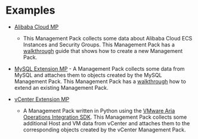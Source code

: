 Examples
========


- [Alibaba Cloud MP](https://github.com/vmware/vmware-aria-operations-integration-sdk/tree/main/samples/alibaba-cloud-mp)
    - This Management Pack collects some data about Alibaba Cloud ECS Instances and Security Groups. This Management
      Pack has a [walkthrough](README.md#creating-a-new-management-pack)
      guide that shows how to create a new Management Pack.

- [MySQL Extension MP](https://github.com/vmware/vmware-aria-operations-integration-sdk/tree/main/samples/mysql-extension-mp)
      - A Management Pack collects some data from MySQL and attaches them to objects created by the MySQL Management
      Pack. This Management Pack has a [walkthrough](README.md#extending-an-existing-management-pack) how to extend an
      existing Management Pack.
 
- [vCenter Extension MP](https://github.com/vmware/vmware-aria-operations-integration-sdk/tree/main/samples/vcenter-extension-mp)
    - A Management Pack written in Python using the [VMware Aria Operations Integration SDK](README.md).
    This Management Pack collects some additional Host and VM data from vCenter and attaches them to the corresponding objects created by the vCenter Management
    Pack.

[//]: # (- [NSX ALB AVI MP]&#40;https://gitlab.eng.vmware.com/cmbu-tvg/nxl-alb-avi-mp&#41;)
[//]: # (   - a management pack written in python using the [vmware aria operations integration sdk]&#40;../readme.md&#41; that aims to )
[//]: # (     provide a simple management pack template. the management pack consumes nsx alb avi's rest api and creates objects )
[//]: # (     with metrics, properties, and relationships, to eventually send them to vmware aria operations. nsx alb avi )
[//]: # (     management pack also uses our [python package]&#40;../lib/python/readme.md&#41;, an object model for interacting with the )
[//]: # (     vmware aria operations containerized integration api, to facilitate the building of objects, metrics, )
[//]: # (     relationships, and more. for more information about nsx alb, visit vmware's )
[//]: # (     [product page for nsx alb]&#40;https://www.vmware.com/products/nsx-advanced-load-balancer.html&#41;.)
